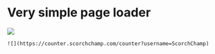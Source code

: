 # Very simple page loader

![](https://counter.scorchchamp.com/counter?username=ScorchChamp)

```
![](https://counter.scorchchamp.com/counter?username=ScorchChamp)
```
